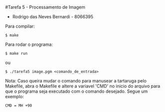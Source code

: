 #Tarefa 5 - Processamento de Imagem

- Rodrigo das Neves Bernardi - 8066395

Para compilar:

	$ make


Para rodar o programa:
	
	$ make run

ou

	$ ./tarefa5 image.pgm <comando_de_entrada>

Nota: Caso queira mudar o comando para manusear a tartaruga pelo Makefile, abra o Makefile e altere a variavel 'CMD' no inicio do arquivo para que o programa seja executado com o comando desejado. Segue um exemplo:

	CMD = MH +90